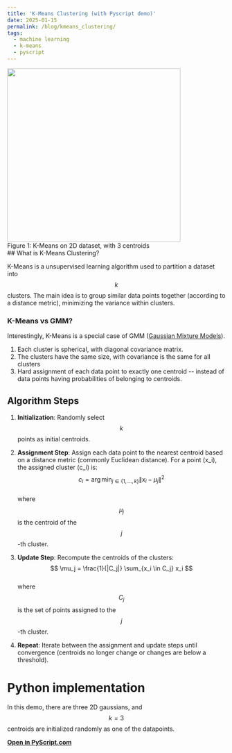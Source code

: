 ```yaml
---
title: 'K-Means Clustering (with Pyscript demo)'
date: 2025-01-15
permalink: /blog/kmeans_clustering/
tags:
  - machine learning
  - k-means
  - pyscript
---
```


<!-- ![kmeans]({{ site.url }}{{ site.baseurl }}/images/kmeans.png) -->
<html>
<img class="center" src="{{ site.url }}{{ site.baseurl }}/images/kmeans.png" width="400">
<figcaption>Figure 1: K-Means on 2D dataset, with 3 centroids</figcaption>
</html>
## What is K-Means Clustering?

K-Means is a unsupervised learning algorithm used to partition a dataset into $$k$$ clusters. The main idea is to group similar data points together (according to a distance metric), minimizing the variance within clusters.

### K-Means vs GMM?
Interestingly, K-Means is a special case of GMM ([Gaussian Mixture Models](https://scikit-learn.org/stable/modules/mixture.html)).
  1. Each cluster is spherical, with diagonal covariance matrix.
  2. The clusters have the same size, with covariance is the same for all clusters
  3. Hard assignment of each data point to exactly one centroid -- instead of data points having probabilities of belonging to centroids.

## Algorithm Steps

1. **Initialization**: Randomly select $$k$$ points as initial centroids.
2. **Assignment Step**: Assign each data point to the nearest centroid based on a distance metric (commonly Euclidean distance). For a point \(x_i\), the assigned cluster \(c_i\) is:  
   $$ 
   c_i = \arg\min_{j \in \{1, \dots, k\}} \| x_i - \mu_j \|^2 
   $$  
   where $$\mu_j$$ is the centroid of the $$j$$-th cluster.

3. **Update Step**: Recompute the centroids of the clusters:  
   $$ 
   \mu_j = \frac{1}{|C_j|} \sum_{x_i \in C_j} x_i 
   $$  
   where $$C_j$$ is the set of points assigned to the $$j$$-th cluster.

4. **Repeat**: Iterate between the assignment and update steps until convergence (centroids no longer change or changes are below a threshold).

# Python implementation

In this demo, there are three 2D gaussians, and $$k=3$$ centroids are initialized randomly as one of the datapoints.

**[Open in PyScript.com](https://pyscript.com/@radenmuaz/k-means/latest)**

<html>
    <head>
        <meta charset="UTF-8">
        <meta name="viewport" content="width=device-width,initial-scale=1.0">
    </head>
    <body>
        <section class="pyscript">
            <div id="mpl"></div>
            <script type="py"
            src="https://gist.githubusercontent.com/radenmuaz/a00426001425ad3a56a019c1f0f26460/raw/a19dc42dbe3507f498ddb42c2923ec6fab165aaf/kmeans.py"
             config='{"packages":["numpy", "matplotlib"], "sync_main_only": true}'>
            </script>
          </section>
    <script src="https://gist.github.com/radenmuaz/a00426001425ad3a56a019c1f0f26460.js"></script>
    
  </body>

</html>
